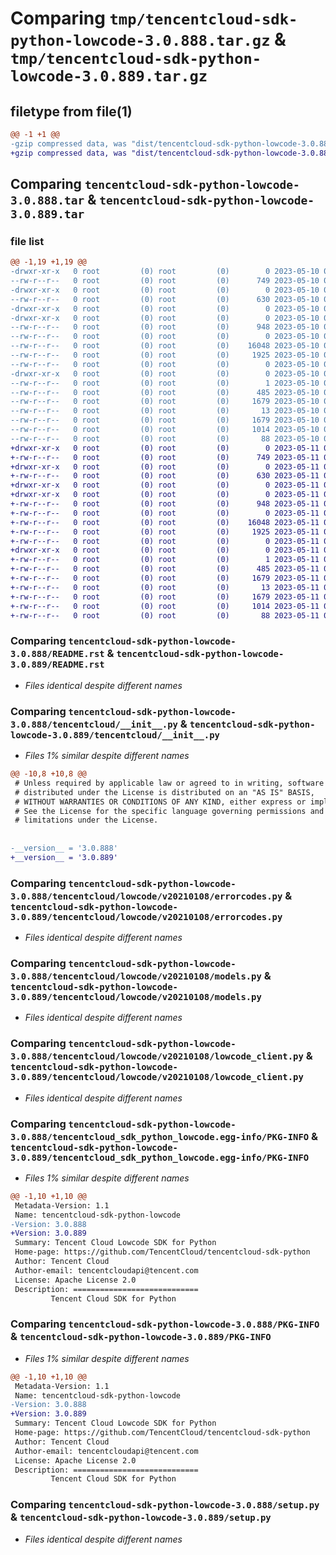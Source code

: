 # Comparing `tmp/tencentcloud-sdk-python-lowcode-3.0.888.tar.gz` & `tmp/tencentcloud-sdk-python-lowcode-3.0.889.tar.gz`

## filetype from file(1)

```diff
@@ -1 +1 @@
-gzip compressed data, was "dist/tencentcloud-sdk-python-lowcode-3.0.888.tar", last modified: Wed May 10 02:19:13 2023, max compression
+gzip compressed data, was "dist/tencentcloud-sdk-python-lowcode-3.0.889.tar", last modified: Thu May 11 02:56:04 2023, max compression
```

## Comparing `tencentcloud-sdk-python-lowcode-3.0.888.tar` & `tencentcloud-sdk-python-lowcode-3.0.889.tar`

### file list

```diff
@@ -1,19 +1,19 @@
-drwxr-xr-x   0 root         (0) root         (0)        0 2023-05-10 02:19:13.000000 tencentcloud-sdk-python-lowcode-3.0.888/
--rw-r--r--   0 root         (0) root         (0)      749 2023-05-10 02:19:13.000000 tencentcloud-sdk-python-lowcode-3.0.888/README.rst
-drwxr-xr-x   0 root         (0) root         (0)        0 2023-05-10 02:19:13.000000 tencentcloud-sdk-python-lowcode-3.0.888/tencentcloud/
--rw-r--r--   0 root         (0) root         (0)      630 2023-05-10 02:19:13.000000 tencentcloud-sdk-python-lowcode-3.0.888/tencentcloud/__init__.py
-drwxr-xr-x   0 root         (0) root         (0)        0 2023-05-10 02:19:13.000000 tencentcloud-sdk-python-lowcode-3.0.888/tencentcloud/lowcode/
-drwxr-xr-x   0 root         (0) root         (0)        0 2023-05-10 02:19:13.000000 tencentcloud-sdk-python-lowcode-3.0.888/tencentcloud/lowcode/v20210108/
--rw-r--r--   0 root         (0) root         (0)      948 2023-05-10 02:19:13.000000 tencentcloud-sdk-python-lowcode-3.0.888/tencentcloud/lowcode/v20210108/errorcodes.py
--rw-r--r--   0 root         (0) root         (0)        0 2023-05-10 02:19:13.000000 tencentcloud-sdk-python-lowcode-3.0.888/tencentcloud/lowcode/v20210108/__init__.py
--rw-r--r--   0 root         (0) root         (0)    16048 2023-05-10 02:19:13.000000 tencentcloud-sdk-python-lowcode-3.0.888/tencentcloud/lowcode/v20210108/models.py
--rw-r--r--   0 root         (0) root         (0)     1925 2023-05-10 02:19:13.000000 tencentcloud-sdk-python-lowcode-3.0.888/tencentcloud/lowcode/v20210108/lowcode_client.py
--rw-r--r--   0 root         (0) root         (0)        0 2023-05-10 02:19:13.000000 tencentcloud-sdk-python-lowcode-3.0.888/tencentcloud/lowcode/__init__.py
-drwxr-xr-x   0 root         (0) root         (0)        0 2023-05-10 02:19:13.000000 tencentcloud-sdk-python-lowcode-3.0.888/tencentcloud_sdk_python_lowcode.egg-info/
--rw-r--r--   0 root         (0) root         (0)        1 2023-05-10 02:19:13.000000 tencentcloud-sdk-python-lowcode-3.0.888/tencentcloud_sdk_python_lowcode.egg-info/dependency_links.txt
--rw-r--r--   0 root         (0) root         (0)      485 2023-05-10 02:19:13.000000 tencentcloud-sdk-python-lowcode-3.0.888/tencentcloud_sdk_python_lowcode.egg-info/SOURCES.txt
--rw-r--r--   0 root         (0) root         (0)     1679 2023-05-10 02:19:13.000000 tencentcloud-sdk-python-lowcode-3.0.888/tencentcloud_sdk_python_lowcode.egg-info/PKG-INFO
--rw-r--r--   0 root         (0) root         (0)       13 2023-05-10 02:19:13.000000 tencentcloud-sdk-python-lowcode-3.0.888/tencentcloud_sdk_python_lowcode.egg-info/top_level.txt
--rw-r--r--   0 root         (0) root         (0)     1679 2023-05-10 02:19:13.000000 tencentcloud-sdk-python-lowcode-3.0.888/PKG-INFO
--rw-r--r--   0 root         (0) root         (0)     1014 2023-05-10 02:19:13.000000 tencentcloud-sdk-python-lowcode-3.0.888/setup.py
--rw-r--r--   0 root         (0) root         (0)       88 2023-05-10 02:19:13.000000 tencentcloud-sdk-python-lowcode-3.0.888/setup.cfg
+drwxr-xr-x   0 root         (0) root         (0)        0 2023-05-11 02:56:04.000000 tencentcloud-sdk-python-lowcode-3.0.889/
+-rw-r--r--   0 root         (0) root         (0)      749 2023-05-11 02:56:04.000000 tencentcloud-sdk-python-lowcode-3.0.889/README.rst
+drwxr-xr-x   0 root         (0) root         (0)        0 2023-05-11 02:56:04.000000 tencentcloud-sdk-python-lowcode-3.0.889/tencentcloud/
+-rw-r--r--   0 root         (0) root         (0)      630 2023-05-11 02:56:04.000000 tencentcloud-sdk-python-lowcode-3.0.889/tencentcloud/__init__.py
+drwxr-xr-x   0 root         (0) root         (0)        0 2023-05-11 02:56:04.000000 tencentcloud-sdk-python-lowcode-3.0.889/tencentcloud/lowcode/
+drwxr-xr-x   0 root         (0) root         (0)        0 2023-05-11 02:56:04.000000 tencentcloud-sdk-python-lowcode-3.0.889/tencentcloud/lowcode/v20210108/
+-rw-r--r--   0 root         (0) root         (0)      948 2023-05-11 02:56:04.000000 tencentcloud-sdk-python-lowcode-3.0.889/tencentcloud/lowcode/v20210108/errorcodes.py
+-rw-r--r--   0 root         (0) root         (0)        0 2023-05-11 02:56:04.000000 tencentcloud-sdk-python-lowcode-3.0.889/tencentcloud/lowcode/v20210108/__init__.py
+-rw-r--r--   0 root         (0) root         (0)    16048 2023-05-11 02:56:04.000000 tencentcloud-sdk-python-lowcode-3.0.889/tencentcloud/lowcode/v20210108/models.py
+-rw-r--r--   0 root         (0) root         (0)     1925 2023-05-11 02:56:04.000000 tencentcloud-sdk-python-lowcode-3.0.889/tencentcloud/lowcode/v20210108/lowcode_client.py
+-rw-r--r--   0 root         (0) root         (0)        0 2023-05-11 02:56:04.000000 tencentcloud-sdk-python-lowcode-3.0.889/tencentcloud/lowcode/__init__.py
+drwxr-xr-x   0 root         (0) root         (0)        0 2023-05-11 02:56:04.000000 tencentcloud-sdk-python-lowcode-3.0.889/tencentcloud_sdk_python_lowcode.egg-info/
+-rw-r--r--   0 root         (0) root         (0)        1 2023-05-11 02:56:04.000000 tencentcloud-sdk-python-lowcode-3.0.889/tencentcloud_sdk_python_lowcode.egg-info/dependency_links.txt
+-rw-r--r--   0 root         (0) root         (0)      485 2023-05-11 02:56:04.000000 tencentcloud-sdk-python-lowcode-3.0.889/tencentcloud_sdk_python_lowcode.egg-info/SOURCES.txt
+-rw-r--r--   0 root         (0) root         (0)     1679 2023-05-11 02:56:04.000000 tencentcloud-sdk-python-lowcode-3.0.889/tencentcloud_sdk_python_lowcode.egg-info/PKG-INFO
+-rw-r--r--   0 root         (0) root         (0)       13 2023-05-11 02:56:04.000000 tencentcloud-sdk-python-lowcode-3.0.889/tencentcloud_sdk_python_lowcode.egg-info/top_level.txt
+-rw-r--r--   0 root         (0) root         (0)     1679 2023-05-11 02:56:04.000000 tencentcloud-sdk-python-lowcode-3.0.889/PKG-INFO
+-rw-r--r--   0 root         (0) root         (0)     1014 2023-05-11 02:56:04.000000 tencentcloud-sdk-python-lowcode-3.0.889/setup.py
+-rw-r--r--   0 root         (0) root         (0)       88 2023-05-11 02:56:04.000000 tencentcloud-sdk-python-lowcode-3.0.889/setup.cfg
```

### Comparing `tencentcloud-sdk-python-lowcode-3.0.888/README.rst` & `tencentcloud-sdk-python-lowcode-3.0.889/README.rst`

 * *Files identical despite different names*

### Comparing `tencentcloud-sdk-python-lowcode-3.0.888/tencentcloud/__init__.py` & `tencentcloud-sdk-python-lowcode-3.0.889/tencentcloud/__init__.py`

 * *Files 1% similar despite different names*

```diff
@@ -10,8 +10,8 @@
 # Unless required by applicable law or agreed to in writing, software
 # distributed under the License is distributed on an "AS IS" BASIS,
 # WITHOUT WARRANTIES OR CONDITIONS OF ANY KIND, either express or implied.
 # See the License for the specific language governing permissions and
 # limitations under the License.
 
 
-__version__ = '3.0.888'
+__version__ = '3.0.889'
```

### Comparing `tencentcloud-sdk-python-lowcode-3.0.888/tencentcloud/lowcode/v20210108/errorcodes.py` & `tencentcloud-sdk-python-lowcode-3.0.889/tencentcloud/lowcode/v20210108/errorcodes.py`

 * *Files identical despite different names*

### Comparing `tencentcloud-sdk-python-lowcode-3.0.888/tencentcloud/lowcode/v20210108/models.py` & `tencentcloud-sdk-python-lowcode-3.0.889/tencentcloud/lowcode/v20210108/models.py`

 * *Files identical despite different names*

### Comparing `tencentcloud-sdk-python-lowcode-3.0.888/tencentcloud/lowcode/v20210108/lowcode_client.py` & `tencentcloud-sdk-python-lowcode-3.0.889/tencentcloud/lowcode/v20210108/lowcode_client.py`

 * *Files identical despite different names*

### Comparing `tencentcloud-sdk-python-lowcode-3.0.888/tencentcloud_sdk_python_lowcode.egg-info/PKG-INFO` & `tencentcloud-sdk-python-lowcode-3.0.889/tencentcloud_sdk_python_lowcode.egg-info/PKG-INFO`

 * *Files 1% similar despite different names*

```diff
@@ -1,10 +1,10 @@
 Metadata-Version: 1.1
 Name: tencentcloud-sdk-python-lowcode
-Version: 3.0.888
+Version: 3.0.889
 Summary: Tencent Cloud Lowcode SDK for Python
 Home-page: https://github.com/TencentCloud/tencentcloud-sdk-python
 Author: Tencent Cloud
 Author-email: tencentcloudapi@tencent.com
 License: Apache License 2.0
 Description: ============================
         Tencent Cloud SDK for Python
```

### Comparing `tencentcloud-sdk-python-lowcode-3.0.888/PKG-INFO` & `tencentcloud-sdk-python-lowcode-3.0.889/PKG-INFO`

 * *Files 1% similar despite different names*

```diff
@@ -1,10 +1,10 @@
 Metadata-Version: 1.1
 Name: tencentcloud-sdk-python-lowcode
-Version: 3.0.888
+Version: 3.0.889
 Summary: Tencent Cloud Lowcode SDK for Python
 Home-page: https://github.com/TencentCloud/tencentcloud-sdk-python
 Author: Tencent Cloud
 Author-email: tencentcloudapi@tencent.com
 License: Apache License 2.0
 Description: ============================
         Tencent Cloud SDK for Python
```

### Comparing `tencentcloud-sdk-python-lowcode-3.0.888/setup.py` & `tencentcloud-sdk-python-lowcode-3.0.889/setup.py`

 * *Files identical despite different names*

